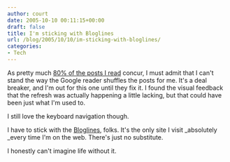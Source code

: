 ```yaml
---
author: court
date: 2005-10-10 00:11:15+00:00
draft: false
title: I'm sticking with Bloglines
url: /blog/2005/10/10/im-sticking-with-bloglines/
categories:
- Tech
---
```


As pretty much [80% of the posts I read](http://www.techcrunch.com/2005/10/08/google-reader-beautiful-needs-work/) concur, I must admit that I can't stand the way the Google reader shuffles the posts for me.  It's a deal breaker, and I'm out for this one until they fix it.  I found the visual feedback that the refresh was actually happening a little lacking, but that could have been just what I'm used to.

I still love the keyboard navigation though.

I have to stick with the [Bloglines](http://www.bloglines.com), folks.  It's the only site I visit _absolutely _every time I'm on the web.  There's just no substitute.

I honestly can't imagine life without it.
